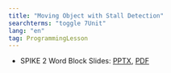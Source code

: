 ```yaml
---
title: "Moving Object with Stall Detection"
searchterms: "toggle 7Unit"
lang: "en"
tag: ProgrammingLesson
---
```

 <ul>
 <li class="ng-binding">SPIKE 2 Word Block Slides:
 <a href="ProgrammingLessons/MovingObjectsStall.pptx">PPTX</a>,
 <a href="ProgrammingLessons/MovingObjectsStall.pdf">PDF</a>
 </li>

 </ul>

